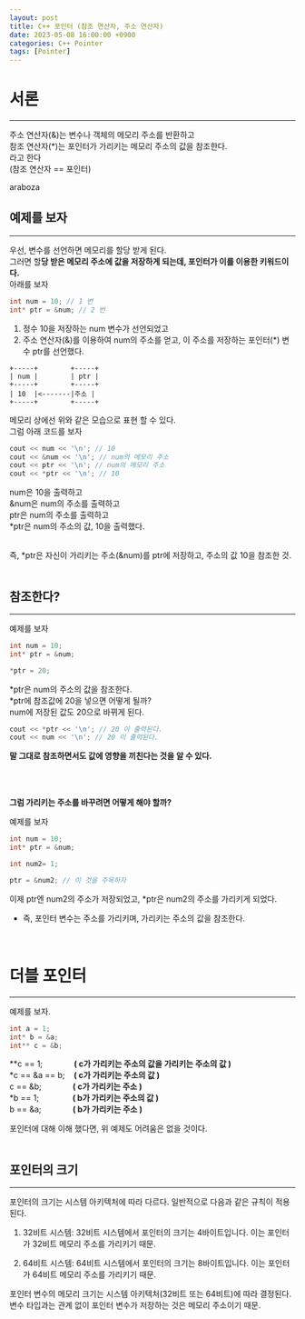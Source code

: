 ```yaml
---
layout: post
title: C++ 포인터 (참조 연산자, 주소 연산자)
date: 2023-05-08 16:00:00 +0900
categories: C++ Pointer
tags: [Pointer]
---
```


# 서론
-------
주소 연산자(&)는 변수나 객체의 메모리 주소를 반환하고 <br/>
참조 연산자(*)는 포인터가 가리키는 메모리 주소의 값을 참조한다. <br/>
라고 한다 <br/>
(참조 연산자 == 포인터) <br/>

araboza

## 예제를 보자
---------

우선, 변수를 선언하면 메모리를 할당 받게 된다. <br/>
그러면 할**당 받은 메모리 주소에 값을 저장하게 되는데, 포인터가 이를 이용한 키워드이다.**
<br/>
아래를 보자

```cpp
int num = 10; // 1 번
int* ptr = &num; // 2 번
```
1. 정수 10을 저장하는 num 변수가 선언되었고 <br/>
2. 주소 연산자(&)를 이용하여 num의 주소를 얻고, 이 주소를 저장하는 포인터(*) 변수 ptr를 선언했다.<br/>

```
+-----+        +-----+
| num |        | ptr |
+-----+        +-----+
| 10  |<-------|주소 |
+-----+        +-----+
```
메모리 상에선 위와 같은 모습으로 표현 할 수 있다. <br/>
그럼 아래 코드를 보자
```cpp
cout << num << '\n'; // 10 
cout << &num << '\n'; // num의 메모리 주소
cout << ptr << '\n'; // num의 메모리 주소
cout << *ptr << '\n'; // 10
```
num은 10을 출력하고 <br/>
&num은 num의 주소를 출력하고 <br/>
ptr은 num의 주소를 출력하고<br/>
*ptr은 num의 주소의 값, 10을 출력했다. <br/>
<br/>

즉, *ptr은 자신이 가리키는 주소(&num)를 ptr에 저장하고, 주소의 값 10을 참조한 것.<br/>
<br/>

## 참조한다?
----------
예제를 보자
```cpp
int num = 10; 
int* ptr = &num;

*ptr = 20;
```
*ptr은 num의 주소의 값을 참조한다. <br/>
*ptr에 참조값에 20을 넣으면 어떻게 될까? <br/>
num에 저장된 값도 20으로 바뀌게 된다. <br/>
```cpp
cout << *ptr << '\n'; // 20 이 출력된다.
cout << num << '\n'; // 20 이 출력된다.
```
**말 그대로 참조하면서도 값에 영향을 끼친다는 것을 알 수 있다.**

<br/><br/>

**그럼 가리키는 주소를 바꾸려면 어떻게 해야 할까?** <br/>

예제를 보자
```cpp
int num = 10; 
int* ptr = &num;

int num2= 1;

ptr = &num2; // 이 것을 주목하자
```
이제 ptr엔 num2의 주소가 저장되었고, *ptr은 num2의 주소를 가리키게 되었다.

- 즉, 포인터 변수는 주소를 가리키며, 가리키는 주소의 값을 참조한다.

<br/>

# 더블 포인터
--------------
예제를 보자.
```cpp
int a = 1;
int* b = &a;
int** c = &b;
```
**c == 1;  &nbsp;&nbsp;&nbsp;&nbsp;&nbsp;&nbsp;&nbsp;&nbsp;&nbsp;&nbsp;&nbsp;&nbsp;   **( c가 가리키는 주소의 값을 가리키는 주소의 값 )**  <br/>
*c == &a == b; &nbsp;&nbsp; **( c가 가리키는 주소의 값 )** <br/>
c == &b;   &nbsp;&nbsp;&nbsp;&nbsp;&nbsp;&nbsp;&nbsp;&nbsp;&nbsp;&nbsp;&nbsp;&nbsp;    **( c가 가리키는 주소 )** <br/>
*b == 1;   &nbsp;&nbsp;&nbsp;&nbsp;&nbsp;&nbsp;&nbsp;&nbsp;&nbsp;&nbsp;&nbsp;&nbsp;&nbsp;    **( b가 가리키는 주소의 값 )** <br/>
b == &a;  &nbsp; &nbsp;&nbsp;&nbsp;&nbsp;&nbsp;&nbsp;&nbsp;&nbsp;&nbsp;&nbsp;    **( b가 가리키는 주소 )** <br/>

포인터에 대해 이해 했다면, 위 예제도 어려움은 없을 것이다. <br/><br/>

## 포인터의 크기
-----------
포인터의 크기는 시스템 아키텍처에 따라 다르다. 일반적으로 다음과 같은 규칙이 적용된다.

1. 32비트 시스템: 32비트 시스템에서 포인터의 크기는 4바이트입니다. 이는 포인터가 32비트 메모리 주소를 가리키기 때문.

2. 64비트 시스템: 64비트 시스템에서 포인터의 크기는 8바이트입니다. 이는 포인터가 64비트 메모리 주소를 가리키기 때문.

포인터 변수의 메모리 크기는 시스템 아키텍처(32비트 또는 64비트)에 따라 결정된다. <br/>변수 타입과는 관계 없이 포인터 변수가 저장하는 것은 메모리 주소이기 때문.